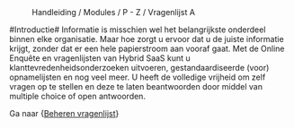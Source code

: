 <properties>
	<page>
		<title>Introductie</title>
	</page>
	<menu>
		<position>Handleiding / Modules / P - Z / Vragenlijst</position>
		<title>Introductie</title>
		<sort>A</sort>
	</menu>
</properties>

#Introductie#
<description>Informatie is misschien wel het belangrijkste onderdeel binnen elke organisatie. Maar hoe zorgt u ervoor dat u de juiste informatie krijgt, zonder dat er een hele papierstroom aan vooraf gaat.
Met de Online Enquête en vragenlijsten van Hybrid SaaS kunt u klanttevredenheidsonderzoeken uitvoeren, gestandaardiseerde (voor) opnamelijsten en nog veel meer. U heeft de volledige vrijheid om zelf vragen op te stellen en deze te laten beantwoorden door middel van multiple choice of open antwoorden.
</description>

Ga naar {[Beheren vragenlijst](http://hybridsaas.support/pages/handleiding/modules/P-Z/vragenlijst/vragenlijsten)}